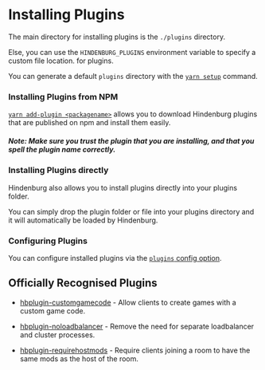 # Installing Plugins
The main directory for installing plugins is the `./plugins` directory.

Else, you can use the `HINDENBURG_PLUGINS` environment variable to specify a
custom file location. for plugins.

You can generate a default `plugins` directory with the [`yarn setup`](https://github.com/SkeldJS/Hindenburg/blob/master/docs/Commands.md#yarn-setup) command.

### Installing Plugins from NPM
[`yarn add-plugin <packagename>`](https://github.com/SkeldJS/Hindenburg/blob/master/docs/Commands.md#yarn-add-plugin)
allows you to download Hindenburg plugins that are published on npm and install them easily.

##### Note: Make sure you trust the plugin that you are installing, and that you spell the plugin name correctly.

### Installing Plugins directly
Hindenburg also allows you to install plugins directly into your plugins folder.

You can simply drop the plugin folder or file into your plugins directory and it
will automatically be loaded by Hindenburg.

### Configuring Plugins
You can configure installed plugins via the [`plugins` config option](https://github.com/SkeldJS/Hindenburg/blob/master/docs/Configuration.md#plugins).

## Officially Recognised Plugins
* [hbplugin-customgamecode](https://github.com/SkeldJS/hbplugin-customgamecode) - Allow clients to create games with a custom game code.

* [hbplugin-noloadbalancer](https://github.com/SkeldJS/hbplugin-noloadbalancer) - Remove the need for separate loadbalancer and cluster processes.

* [hbplugin-requirehostmods](https://github.com/SkeldJS/hbplugin-requirehostmods) - Require clients joining a room to have the same mods as the host of the room. 